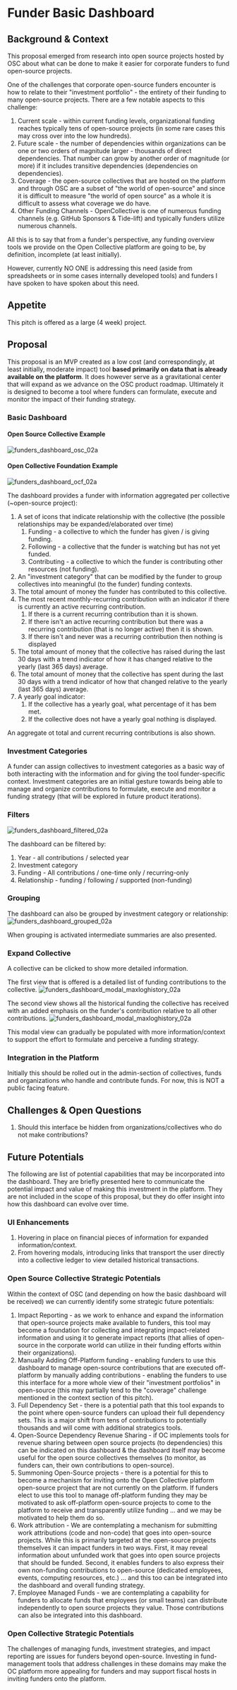 # Funder Basic Dashboard 

## Background & Context

This proposal emerged from research into open source projects hosted by OSC about what can be done to make it easier for corporate funders to fund open-source projects. 

One of the challenges that corporate open-source funders encounter is how to relate to their "investment portfolio" - the entirety of their funding to many open-source projects. There are a few notable aspects to this challenge:
1. Current scale - within current funding levels, organizational funding reaches typically tens of open-source projects (in some rare cases this may cross over into the low hundreds).
2. Future scale - the number of dependencies within organizations can be one or two orders of magnitude larger - thousands of direct dependencies. That number can grow by another order of magnitude (or more) if it includes transitive dependencies (dependencies on dependencies). 
3. Coverage - the open-source collectives that are hosted on the platform and through OSC are a subset of "the world of open-source" and since it is difficult to measure "the world of open source" as a whole it is difficult to assess what coverage we do have. 
4. Other Funding Channels - OpenCollective is one of numerous funding channels (e.g. GitHub Sponsors & Tide-lift) and typically funders utilize numerous channels.

All this is to say that from a funder's perspective, any funding overview tools we provide on the Open Collective platform are going to be, by definition, incomplete (at least initially). 

However, currently NO ONE is addressing this need (aside from spreadsheets or in some cases internally developed tools) and funders I have spoken to have spoken about this need. 

## Appetite

This pitch is offered as a large (4 week) project.


## Proposal

This proposal is an MVP created as a low cost (and correspondingly, at least initially, moderate impact) tool **based primarily on data that is already available on the platform**. It does however serve as a gravitational center that will expand as we advance on the OSC product roadmap. Ultimately it is designed to become a tool where funders can formulate, execute and monitor the impact of their funding strategy.  

### Basic Dashboard

#### Open Source Collective Example
![funders_dashboard_osc_02a](https://user-images.githubusercontent.com/8337819/185387962-3e1e06d6-e6f8-4790-b790-1abe53a2586d.jpg)


#### Open Collective Foundation Example
![funders_dashboard_ocf_02a](https://user-images.githubusercontent.com/8337819/185388003-41019de9-d6bc-41c6-b35c-fb1559197809.jpg)


The dashboard provides a funder with information aggregated per collective (~open-source project):
1. A set of icons that indicate relationship with the collective (the possible relationships may be expanded/elaborated over time)
	1. Funding - a collective to which the funder has given / is giving funding.
	2. Following - a collective that the funder is watching but has not yet funded.
	3. Contributing - a collective to which the funder is contributing other resources (not funding). 
2. An "investment category" that can be modified by the funder to group collectives into meaningful (to the funder) funding contexts.
3. The total amount of money the funder has contributed to this collective.
4. The most recent monthly-recurring contribution with an indicator if there is currently an active recurring contribution.
	1. If there is a current recurring contribution than it is shown. 
	2. If there isn't an active recurring contribution but there was a recurring contribution (that is no longer active) then it is shown.
	3. If there isn't and never was a recurring contribution then nothing is displayed
5. The total amount of money that the collective has raised during the last 30 days with a trend indicator of how it has changed relative to the yearly (last 365 days) average.
6. The total amount of money that the collective has spent during the last 30 days with a trend indicator of how that changed relative to the yearly (last 365 days) average.
7. A yearly goal indicator:
	1. If the collective has a yearly goal, what percentage of it has bem met.
	2. If the collective does not have a yearly goal nothing is displayed.

An aggregate ot total and current recurring contributions is also shown.

### Investment Categories
A funder can assign collectives to investment categories as a basic way of both interacting with the information and for giving the tool funder-specific context. Investment categories are an initial gesture towards being able to manage and organize contributions to formulate, execute and monitor a funding strategy (that will be explored in future product iterations). 

### Filters
![funders_dashboard_filtered_02a](https://user-images.githubusercontent.com/8337819/185388103-67662ef3-af73-4e6e-b905-8cc596559d10.jpg)


The dashboard can be filtered by:
1. Year - all contributions / selected year
2. Investment category
3. Funding - All contributions / one-time only / recurring-only
4. Relationship - funding / following / supported (non-funding)


### Grouping

The dashboard can also be grouped by investment category or relationship:
![funders_dashboard_grouped_02a](https://user-images.githubusercontent.com/8337819/185388154-66201678-872f-4e9d-8572-de6a7862effd.jpg)


When grouping is activated intermediate summaries are also presented. 

### Expand Collective

A collective can be clicked to show more detailed information.

The first view that is offered is a detailed list of funding contributions to the collective.
![funders_dashboard_modal_maxloghistory_02a](https://user-images.githubusercontent.com/8337819/185388245-7bde36ae-510a-4c0e-9441-80dbb32fe3af.jpg)


The second view shows all the historical funding the collective has received with an added emphasis on the funder's contribution relative to all other contributions. 
![funders_dashboard_modal_maxloghistory_02a](https://user-images.githubusercontent.com/8337819/185388277-98723362-ba6b-4721-a86f-f42326a6f86e.jpg)

This modal view can gradually be populated with more information/context to support the effort to formulate and perceive a funding strategy.

### Integration in the Platform 
Initially this should be rolled out in the admin-section of collectives, funds and organizations who handle and contribute funds. For now, this is NOT a public facing feature.

## Challenges & Open Questions
1. Should this interface be hidden from  organizations/collectives who do not make contributions? 


## Future Potentials 

The following are list of potential capabilities that may be incorporated into the dashboard. They are briefly presented here to communicate the potential impact and value of making this investment in the platform. They are not included in the scope of this proposal, but they do offer insight into how this dashboard can evolve over time.


### UI Enhancements
1. Hovering in place on financial pieces of information for expanded information/context.
2. From hovering modals, introducing links that transport the user directly into a collective ledger to view detailed historical transactions.

### Open Source Collective Strategic Potentials
Within the context of OSC (and depending on how the basic dashboard will be received) we can currently identify some strategic future potentials: 
1. Impact Reporting - as we work to enhance and expand the information that open-source projects make available to funders, this tool may become a foundation for collecting and integrating impact-related information and using it to generate impact reports (that allies of open-source in the corporate world can utilize in their funding efforts within their organizations).
2. Manually Adding Off-Platform funding - enabling funders to use this dashboard to manage open-source contributions that are executed off-platform by manually adding contributions - enabling the funders to use this interface for a more whole view of their "investment portfolios" in open-source (this may partially tend to the "coverage" challenge mentioned in the context section of this pitch).
3. Full Dependency Set - there is a potential path that this tool expands to the point where open-source funders can upload their full dependency sets. This is a major shift from tens of contributions to potentially thousands and will come with additional strategics tools.
4. Open-Source Dependency Revenue Sharing - if OC implements tools for revenue sharing between open source projects (to dependencies) this can be indicated on this dashboard & the dashboard itself may become useful for the open source collectives themselves (to monitor, as funders can, their own contributions to open-source).  
5. Summoning Open-Source projects - there is a potential for this to become a mechanism for inviting onto the Open Collective platform open-source project that are not currently on the platform. If funders elect to use this tool to manage off-platform funding they may be motivated to ask off-platform open-source projects to come to the platform to receive and transparently utilize funding ... and we may be motivated to help them do so.
6. Work attribution - We are contemplating a mechanism for submitting work attributions (code and non-code) that goes into open-source projects. While this is primarily targeted at the open-source projects themselves it can impact funders in two ways. First, it may reveal information about unfunded work that goes into open source projects that should be funded. Second, it enables funders to also express their own non-funding contributions to open-source (dedicated employees, events, computing resources, etc.) ... and this too can be integrated into the dashboard and overall funding strategy.
7. Employee Managed Funds - we are contemplating a capability for funders to allocate funds that employees (or small teams) can distribute independently to open source projects they value. Those contributions can also be integrated into this dashboard. 


### Open Collective Strategic Potentials
The challenges of managing funds, investment strategies, and impact reporting are issues for funders beyond open-source.  Investing in fund-management tools that address challenges in these domains may make the OC platform more appealing for funders and may support fiscal hosts in inviting funders onto the platform. 


